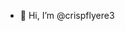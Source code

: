 - 👋 Hi, I’m @crispflyere3


<!---
crispflyere3/crispflyere3 is a ✨ special ✨ repository because its `README.md` (this file) appears on your GitHub profile.
You can click the Preview link to take a look at your changes.
--->
